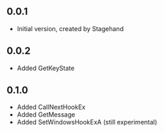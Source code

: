 ## 0.0.1

- Initial version, created by Stagehand

## 0.0.2

- Added GetKeyState

## 0.1.0

- Added CallNextHookEx
- Added GetMessage
- Added SetWindowsHookExA (still experimental)